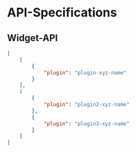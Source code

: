 # API-Specifications

## Widget-API

```json
[
    [
        {
            "plugin": "plugin-xyz-name"
        }
    ],
    [
        {
            "plugin": "plugin2-xyz-name"
        },
        {
            "plugin": "plugin3-xyz-name"
        }
    ]
]
```